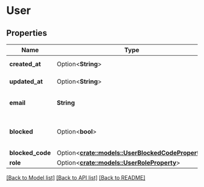 # User

## Properties

Name | Type | Description | Notes
------------ | ------------- | ------------- | -------------
**created_at** | Option<**String**> |  | [optional][readonly]
**updated_at** | Option<**String**> |  | [optional][readonly]
**email** | **String** | The new users email address. | 
**blocked** | Option<**bool**> | Boolean to indicate if the user is blocked. | [optional]
**blocked_code** | Option<[**crate::models::UserBlockedCodeProperty**](UserBlockedCodeProperty.md)> |  | [optional]
**role** | Option<[**crate::models::UserRoleProperty**](UserRoleProperty.md)> |  | [optional]

[[Back to Model list]](../README.md#documentation-for-models) [[Back to API list]](../README.md#documentation-for-api-endpoints) [[Back to README]](../README.md)


